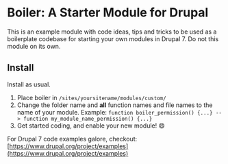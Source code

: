 # Boiler: A Starter Module for Drupal

This is an example module with code ideas, tips and tricks to be used as a boilerplate codebase for starting your own modules in Drupal 7. Do not this module on its own.

## Install

Install as usual.

1.  Place boiler in `/sites/yoursitename/modules/custom/`
1.  Change the folder name and **all** function names and file names to the name of your module. Example: `function boiler_permission() {...} --> function my_module_name_permission() {...}`
1.  Get started coding, and enable your new module! :smile:

For Drupal 7 code examples galore, checkout: [https://www.drupal.org/project/examples](https://www.drupal.org/project/examples)
